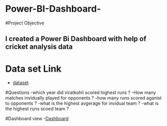 # Power-BI-Dashboard-

#Project Objective 
##  I created a Power Bi Dashboard with help of cricket analysis data 

# Data set Link 
- <a href="https://github.com/Baluloyal/Power-BI-Dashboard-/blob/main/Cricket%20analysis%20data%20final.xlsx>dateset">dataset</a>

#Questions 
-which year did viratkohli scored highest runs ?
-How many matches  invidually played for opponents ?
-how many runs scored aganist to opponents ?
-what is the highest avgerage for invidual team ?
-what is the highest runs scoed team ?

#Dashboard view 
-<a href="https://github.com/Baluloyal/Power-BI-Dashboard-/blob/main/Power%20Bi%20dashboard%20image%201%20.png">Dashboard</a>


